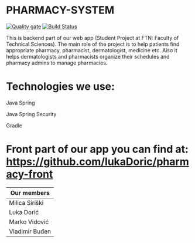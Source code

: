 # PHARMACY-SYSTEM

[![Quality gate](https://sonarcloud.io/api/project_badges/quality_gate?project=milicasiriski_pharmacy-backend)](https://sonarcloud.io/dashboard?id=milicasiriski_pharmacy-backend)
[![Build Status](https://travis-ci.com/milicasiriski/pharmacy-backend.svg?branch=develop)](https://travis-ci.com/milicasiriski/pharmacy-backend)

This is backend part of our web app (Student Project at FTN: Faculty of Technical Sciences).
The main role of the project is to help patients find appropriate pharmacy, pharmacist,
dermatologist, medicine etc. Also it helps dermatologists and pharmacists organize
their schedules and pharmacy admins to manage pharmacies.

# Technologies we use:

 Java Spring
 
 Java Spring Security
 
 Gradle

# Front part of our app you can find at: https://github.com/lukaDoric/pharmacy-front

| Our members          | 
| -------------------- | 
| Milica Siriški       | 
| Luka Dorić           | 
| Marko Vidović        | 
| Vladimir Buđen       | 
